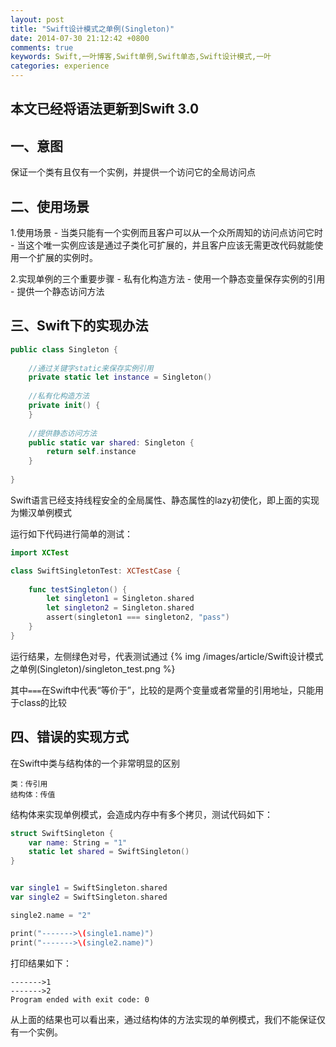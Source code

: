 ```yaml
---
layout: post
title: "Swift设计模式之单例(Singleton)"
date: 2014-07-30 21:12:42 +0800
comments: true
keywords: Swift,一叶博客,Swift单例,Swift单态,Swift设计模式,一叶
categories: experience
---
```


## 本文已经将语法更新到Swift 3.0

## 一、意图
保证一个类有且仅有一个实例，并提供一个访问它的全局访问点

## 二、使用场景
1.使用场景
	-	当类只能有一个实例而且客户可以从一个众所周知的访问点访问它时
	-	当这个唯一实例应该是通过子类化可扩展的，并且客户应该无需更改代码就能使用一个扩展的实例时。
	

2.实现单例的三个重要步骤
	-	私有化构造方法
	-	使用一个静态变量保存实例的引用
	-	提供一个静态访问方法

<!-- more -->

## 三、Swift下的实现办法

``` swift 延迟加载实现安全单例模式
public class Singleton {
    
    //通过关键字static来保存实例引用
    private static let instance = Singleton()
    
    //私有化构造方法
    private init() {
    }
    
    //提供静态访问方法
    public static var shared: Singleton {
        return self.instance
    }
    
}
```

Swift语言已经支持线程安全的全局属性、静态属性的lazy初使化，即上面的实现为懒汉单例模式

运行如下代码进行简单的测试：

``` swift 测试代码
import XCTest

class SwiftSingletonTest: XCTestCase {
    
    func testSingleton() {
        let singleton1 = Singleton.shared
        let singleton2 = Singleton.shared
        assert(singleton1 === singleton2, "pass")
    }
}
```

运行结果，左侧绿色对号，代表测试通过
{% img /images/article/Swift设计模式之单例(Singleton)/singleton_test.png %}

其中`===`在Swift中代表“等价于”，比较的是两个变量或者常量的引用地址，只能用于class的比较
 




## 四、错误的实现方式
在Swift中类与结构体的一个非常明显的区别

	类：传引用
	结构体：传值

结构体来实现单例模式，会造成内存中有多个拷贝，测试代码如下：

``` swift 不正确的单例实现方式
struct SwiftSingleton {
    var name: String = "1"
    static let shared = SwiftSingleton()
}


var single1 = SwiftSingleton.shared
var single2 = SwiftSingleton.shared

single2.name = "2"

print("------->\(single1.name)")
print("------->\(single2.name)")

```

打印结果如下：
```
------->1
------->2
Program ended with exit code: 0
```

从上面的结果也可以看出来，通过结构体的方法实现的单例模式，我们不能保证仅有一个实例。
